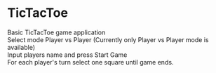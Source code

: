 # TicTacToe
Basic TicTacToe game application  
Select mode Player vs Player (Currently only Player vs Player mode is available)  
Input players name and press Start Game  
For each player's turn select one square until game ends.  
